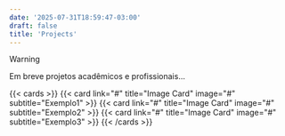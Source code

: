 ```yaml
---
date: '2025-07-31T18:59:47-03:00'
draft: false
title: 'Projects'
---
```


> [!WARNING]
> Em breve projetos acadêmicos e profissionais...

{{< cards >}}
  {{< card link="#" title="Image Card" image="#" subtitle="Exemplo1" >}}
    {{< card link="#" title="Image Card" image="#" subtitle="Exemplo2" >}}
      {{< card link="#" title="Image Card" image="#" subtitle="Exemplo3" >}}
{{< /cards >}}